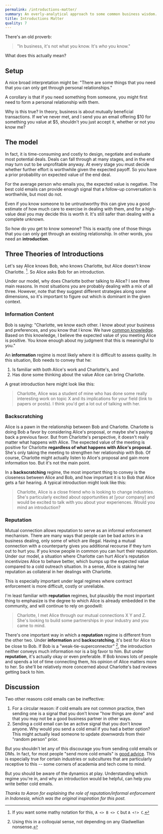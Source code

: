 ```yaml
---
permalink: /introductions-matter/
summary: An overly-analytical approach to some common business wisdom.
title: Introductions Matter
quality: 7
---
```


There's an old proverb:

> "In business, it's not what you know. It's *who* you know."

What does this actually mean? 

## Setup
A nice broad interpretation might be: "There are some things that you need that you can only get through personal relationships."

A corollary is that if you need something from someone, you might first need to form a personal relationship with them. 

Why is this true? In theory, business is about mutually beneficial transactions. If we've never met, and I send you an email offering $10 for something you value at $5, shouldn't you just accept it, whether or not you know me?

## The model
In fact, it is time-consuming and costly to design, negotiate and evaluate most potential deals. Deals can fall through at many stages, and in the end may turn out to be unprofitable anyway. At every stage you must decide whether further effort is worthwhile given the expected payoff. So you have a prior probability on expected value of the end deal. 

For the average person who emails you, the expected value is negative. The best cold emails can provide enough signal that a follow-up conversation is worthwhile, but most do not. 

Even if you know someone to be untrustworthy this can give you a good estimate of how much care to exercise in dealing with them, and for a high-value deal you may decide this is worth it. It's still safer than dealing with a complete unknown.

So how do you get to know someone? This is exactly one of those things that you can only get through an existing relationship. In other words, you need an **introduction**.

## Three Theories of Introductions

Let's say Alice knows Bob, who knows Charlotte, but Alice doesn't know Charlotte. [^notation]. So Alice asks Bob for an introduction. 

[^notation]: If you want some mathy notation for this, `A <> B <> C` but `A <!> C`. 

Under our model, why does Charlotte bother talking to Alice? I see three main reasons. In most situations you are probably dealing with a mix of all three. However, note that they suggest different strategies along some dimensions, so it's important to figure out which is dominant in the given context.


### Information Content

Bob is saying: "Charlotte, we know each other. I know about your business and preferences, and you know that I know. We have [common knowledge](https://en.wikipedia.org/wiki/Common_knowledge_(logic)). Based on this knowledge, I believe the expected value of you meeting Alice is positive. You know enough about my judgment that this is meaningful to you."

An **information** regime is most likely where it is difficult to assess quality. In this situation, Bob needs to convey that he:
1. Is familiar with both Alice's work and Charlotte's, and
1. Has done some thinking about the value Alice can bring Charlotte. 

A great introduction here might look like this:
> Charlotte, Alice was a student of mine who has done some really interesting work on topic X and its implications for your field (link to papers or posts). I think you'd get a lot out of talking with her.

### Backscratching
Alice is a pawn in the relationship between Bob and Charlotte. Charlotte is doing Bob a favor by considering Alice's proposal, or maybe she's paying back a previous favor. But from Charlotte's perspective, it doesn't really matter what happens with Alice. The expected value of the meeting is positive for Charlotte **regardless of what happens with Alice's proposal.**  She's only taking the meeting to strengthen her relationship with Bob. Of course, Charlotte might actually listen to Alice's proposal and gain more information too. But it's not the main point.

In a **backscratching** regime, the most important thing to convey is the closeness between Alice and Bob, and how important it is to Bob that Alice gets a fair hearing. A typical introduction might look like this:
> Charlotte, Alice is a close friend who is looking to change industries. She's particularly excited about opportunities at [your company] and would be excited to talk with you about your experiences. Would you mind an introduction?

### Reputation

Mutual connection allows reputation to serve as an informal enforcement mechanism. There are many ways that people can be bad actors in a business dealing, only some of which are illegal. Having a mutual connection with a counterparty gives you additional recourse if they turn out to hurt you. If you know people in common you can hurt their reputation. Under our model, a situation where Charlotte can hurt Alice's reputation incentivizes Alice to behave better, which bumps up the expected value compared to a cold outreach situation. In a sense, Alice is staking her reputation as collateral in her dealings with Charlotte. 

This is especially important under legal regimes where contract enforcement is more difficult, costly or unreliable.

I'm least familiar with **reputation** regimes, but plausibly the most important thing to emphasize is the degree to which Alice is already embedded in the community, and will continue to rely on goodwill:
> Charlotte, I met Alice through our mutual connections X Y and Z. She's looking to build some partnerships in your industry and you came to mind.

There's one important way in which a **reputation** regime is different from the other two. Under **information** and **backscratching**, it's best for Alice to be close to Bob. If Bob is a "weak-tie-superconnector" [^no-gladwell], the introduction neither conveys much information nor is a big favor to him. But under **reputation**, it's actually okay or even preferable. If Bob knows lots of people and spends a lot of time connecting them, his opinion of Alice matters more to her. So she'll be relatively more concerned about Charlotte's bad reviews getting back to him.

[^no-gladwell]: Using this in a colloquial sense, not depending on any Gladwellian nonsense.


## Discussion

Two other reasons cold emails can be ineffective:
1. For a circular reason: if cold emails are not common practice, then sending one is a signal that you don't know "how things are done" and that you may not be a good business partner in other ways.
1. Sending a cold email can be an active signal that you don't know anyone. Why would you send a cold email if you had a better option? This might actually lead someone to update *downwards* from their "random person" prior.

But you shouldn't let any of this discourage you from sending cold emails or DMs. In fact, for most people "send more cold emails" is [good advice](https://guzey.com/personal/what-should-you-do-with-your-life/#cold-emails-and-twitter). This is especially true for certain industries or subcultures that are particularly receptive to this -- some corners of academia and tech come to mind.

But you should be aware of the dynamics at play. Understanding which regime you're in, and why an introduction would be helpful, can help you write better cold emails.

*Thanks to Aaron for explaining the role of reputation/informal enforcement in Indonesia, which was the original inspiration for this post.*
